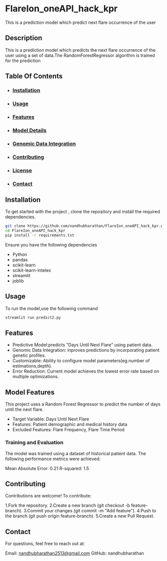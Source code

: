 # FlareIon_oneAPI_hack_kpr
This is a prediction model which predict next flare occurrence of the user 

## Description
This is a prediction model which predicts the next flare occurrence of the user using a set of data.The RandomForestRegressor algorithm is trained for the prediction 

## Table Of Contents
- ### [Installation](#Installation)
- ### [Usage](#Usage)
- ### [Features](#Features)
- ### [Model Details](#Model-Details)
- ### [Genomic Data Integration](Genomic-Data-Integration)
- ### [Contributing](#Contributing)
- ### [License](#License)
- ### [Contact](#Contact)

## Installation
To get started with the project , clone the repository and install the required dependencies.
```bash
git clone https://github.com/nandhubharathan/FlareIon_oneAPI_hack_kpr.git
cd FlareIon_oneAPI_hack_kpr
pip install -r requirements.txt
```
Ensure you have the following dependencies
- Python
- pandas
- scikit-learn
- scikit-learn-intelex
- streamlit
- joblib

## Usage 
To run the model,use the following command
```bash
streamlit run predict2.py
```
## Features
- Predictive Model:predicts "Days Until Next Flare" using patient data.
- Genomic Data Integration: inproves predictions by incorporating patient genetic profiles.
- Customizable: Ability to configure model parameters(eg.number of estimations,depth).
- Error Reduction: Current model achieves the lowest error rate based on multiple optimizations.

## Model Features
This project uses a Random Forest Regressor to predict the number of days until the next flare.

- Target Variable: Days Until Next Flare
- Features: Patient demographic and medical history data
- Excluded Features: Flare Frequency, Flare Time Period

### Training and Evaluation
The model was trained using a dataset of historical patient data. The following performance metrics were achieved:

Mean Absolute Error: 0.21
R-squared: 1.5

## Contributing
Contributions are welcome! To contribute:

1.Fork the repository.
2.Create a new branch (git checkout -b feature-branch).
3.Commit your changes (git commit -m "Add feature").
4.Push to the branch (git push origin feature-branch).
5.Create a new Pull Request.

## Contact
For questions, feel free to reach out at:

Email: nandhubharathan2513@gmail.com
GitHub: nandhubharathan




